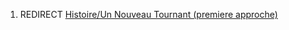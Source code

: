 1.  REDIRECT [Histoire/Un Nouveau Tournant (premiere
    approche)](Histoire/Un_Nouveau_Tournant_(premiere_approche) "wikilink")
